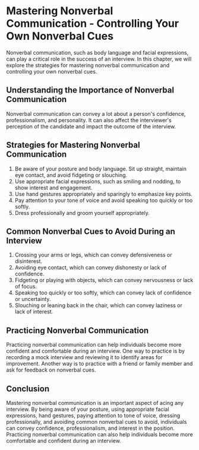 Mastering Nonverbal Communication - Controlling Your Own Nonverbal Cues
===================================================================================

Nonverbal communication, such as body language and facial expressions, can play a critical role in the success of an interview. In this chapter, we will explore the strategies for mastering nonverbal communication and controlling your own nonverbal cues.

Understanding the Importance of Nonverbal Communication
-------------------------------------------------------

Nonverbal communication can convey a lot about a person's confidence, professionalism, and personality. It can also affect the interviewer's perception of the candidate and impact the outcome of the interview.

Strategies for Mastering Nonverbal Communication
------------------------------------------------

1. Be aware of your posture and body language. Sit up straight, maintain eye contact, and avoid fidgeting or slouching.
2. Use appropriate facial expressions, such as smiling and nodding, to show interest and engagement.
3. Use hand gestures appropriately and sparingly to emphasize key points.
4. Pay attention to your tone of voice and avoid speaking too quickly or too softly.
5. Dress professionally and groom yourself appropriately.

Common Nonverbal Cues to Avoid During an Interview
--------------------------------------------------

1. Crossing your arms or legs, which can convey defensiveness or disinterest.
2. Avoiding eye contact, which can convey dishonesty or lack of confidence.
3. Fidgeting or playing with objects, which can convey nervousness or lack of focus.
4. Speaking too quickly or too softly, which can convey lack of confidence or uncertainty.
5. Slouching or leaning back in the chair, which can convey laziness or lack of interest.

Practicing Nonverbal Communication
----------------------------------

Practicing nonverbal communication can help individuals become more confident and comfortable during an interview. One way to practice is by recording a mock interview and reviewing it to identify areas for improvement. Another way is to practice with a friend or family member and ask for feedback on nonverbal cues.

Conclusion
----------

Mastering nonverbal communication is an important aspect of acing any interview. By being aware of your posture, using appropriate facial expressions, hand gestures, paying attention to tone of voice, dressing professionally, and avoiding common nonverbal cues to avoid, individuals can convey confidence, professionalism, and interest in the position. Practicing nonverbal communication can also help individuals become more comfortable and confident during an interview.
